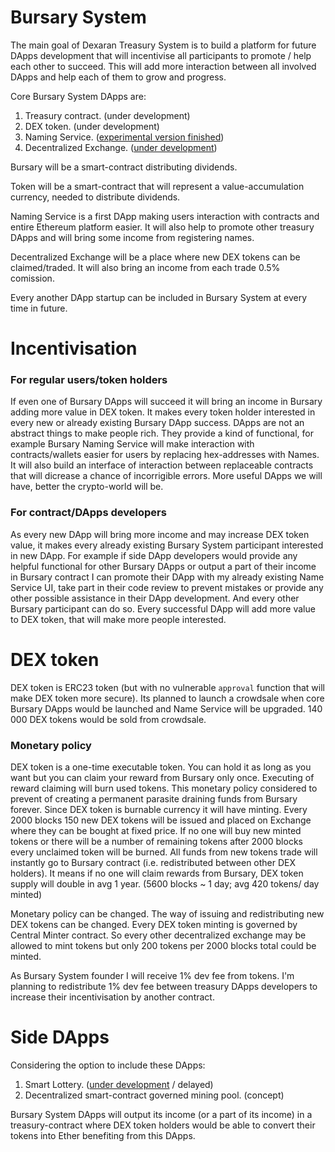# Bursary System

The main goal of Dexaran Treasury System is to build a platform for future DApps development that will incentivise all participants to promote / help each other to succeed. This will add more interaction between all involved DApps and help each of them to grow and progress.

Core Bursary System DApps are:
1. Treasury contract. (under development)
2. DEX token. (under development) 
3. Naming Service. ([experimental version finished](https://github.com/Dexaran/DNS))
4. Decentralized Exchange. ([under development](https://github.com/Dexaran/DecentralizedEXchange))

Bursary will be a smart-contract distributing dividends.

Token will be a smart-contract that will represent a value-accumulation currency, needed to distribute dividends.

Naming Service is a first DApp making users interaction with contracts and entire Ethereum platform easier. It will also help to promote other treasury DApps and will bring some income from registering names.

Decentralized Exchange will be a place where new DEX tokens can be claimed/traded. It will also bring an income from each trade 0.5% comission.

Every another DApp startup can be included in Bursary System at every time in future.

# Incentivisation

### For regular users/token holders
If even one of Bursary DApps will succeed it will bring an income in Bursary adding more value in DEX token. It makes every token holder interested in every new or already existing Bursary DApp success. DApps are not an abstract things to make people rich. They provide a kind of functional, for example Bursary Naming Service will make interaction with contracts/wallets easier for users by replacing hex-addresses with Names. It will also build an interface of interaction between replaceable contracts that will dicrease a chance of incorrigible errors. More useful DApps we will have, better the crypto-world will be.


### For contract/DApps developers
As every new DApp will bring more income and may increase DEX token value, it makes every already existing Bursary System participant interested in new DApp. For example if side DApp developers would provide any helpful functional for other Bursary DApps or output a part of their income in Bursary contract I can promote their DApp with my already existing Name Service UI, take part in their code review to prevent mistakes or provide any other possible assistance in their DApp development. And every other Bursary participant can do so.
Every successful DApp will add more value to DEX token, that will make more people interested.

# DEX token
DEX token is ERC23 token (but with no vulnerable `approval` function that will make DEX token more secure).
Its planned to launch a crowdsale when core Bursary DApps would be launched and Name Service will be upgraded.
140 000 DEX tokens would be sold from crowdsale.

### Monetary policy
DEX token is a one-time executable token. You can hold it as long as you want but you can claim your reward from Bursary only once. Executing of reward claiming will burn used tokens. This monetary policy considered to prevent of creating a permanent parasite draining funds from Bursary forever.
Since DEX token is burnable currency it will have minting. Every 2000 blocks 150 new DEX tokens will be issued and placed on Exchange where they can be bought at fixed price. If no one will buy new minted tokens or there will be a number of remaining tokens after 2000 blocks every unclaimed token will be burned. All funds from new tokens trade will instantly go to Bursary contract (i.e. redistributed between other DEX holders). It means if no one will claim rewards from Bursary, DEX token supply will double in avg 1 year. 
(5600 blocks ~ 1 day; avg 420 tokens/ day minted)

Monetary policy can be changed. The way of issuing and redistributing new DEX tokens can be changed.
Every DEX token minting is governed by Central Minter contract. So every other decentralized exchange may be allowed to mint tokens but only 200 tokens per 2000 blocks total could be minted.

As Bursary System founder I will receive 1% dev fee from tokens. I'm planning to redistribute 1% dev fee between treasury DApps developers to increase their incentivisation by another contract.

# Side DApps

Considering the option to include these DApps:
1. Smart Lottery. ([under development](https://github.com/Dexaran/Smart-Lottery) / delayed)
3. Decentralized smart-contract governed mining pool. (concept)

Bursary System DApps will output its income (or a part of its income) in a treasury-contract where DEX token holders would be able to convert their tokens into Ether benefiting from this DApps.
